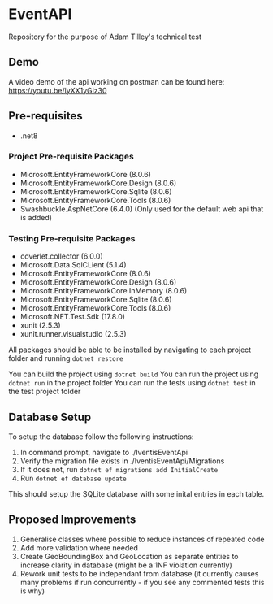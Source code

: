 # EventAPI
Repository for the purpose of Adam Tilley's technical test

## Demo
A video demo of the api working on postman can be found here:
https://youtu.be/lyXX1yGiz30


## Pre-requisites

- .net8

### Project Pre-requisite Packages
- Microsoft.EntityFrameworkCore (8.0.6)
- Microsoft.EntityFrameworkCore.Design (8.0.6)
- Microsoft.EntityFrameworkCore.Sqlite (8.0.6)
- Microsoft.EntityFrameworkCore.Tools (8.0.6)
- Swashbuckle.AspNetCore (6.4.0) (Only used for the default web api that is added)

### Testing Pre-requisite Packages
- coverlet.collector (6.0.0)
- Microsoft.Data.SqlCLient (5.1.4)
- Microsoft.EntityFrameworkCore (8.0.6)
- Microsoft.EntityFrameworkCore.Design (8.0.6)
- Microsoft.EntityFrameworkCore.InMemory (8.0.6)
- Microsoft.EntityFrameworkCore.Sqlite (8.0.6)
- Microsoft.EntityFrameworkCore.Tools (8.0.6)
- Microsoft.NET.Test.Sdk (17.8.0)
- xunit (2.5.3)
- xunit.runner.visualstudio (2.5.3)

All packages should be able to be installed by navigating to each project folder and running `dotnet restore`

You can build the project using `dotnet build`
You can run the project using `dotnet run` in the project folder
You can run the tests using `dotnet test` in the test project folder

## Database Setup
To setup the database follow the following instructions:
1. In command prompt, navigate to ./IventisEventApi
2. Verify the migration file exists in ./IventisEventApi/Migrations
3. If it does not, run `dotnet ef migrations add InitialCreate`
4. Run `dotnet ef database update`

This should setup the SQLite database with some inital entries in each table.

## Proposed Improvements
1. Generalise classes where possible to reduce instances of repeated code
2. Add more validation where needed
3. Create GeoBoundingBox and GeoLocation as separate entities to increase clarity in database (might be a 1NF violation currently)
4. Rework unit tests to be independant from database (it currently causes many problems if run concurrently - if you see any commented tests this is why)
